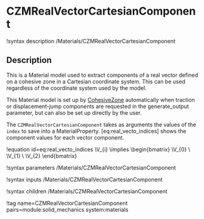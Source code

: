 # CZMRealVectorCartesianComponent

!syntax description /Materials/CZMRealVectorCartesianComponent

## Description

This is a Material model used to extract components of a real vector  defined on a cohesive zone in a Cartesian coordinate system. This can be used regardless of the coordinate
system used by the model.

This Material model is set up by [CohesiveZone](CohesiveZone/index.md) automatically
when traction or displacement-jump components are requested in the generate_output parameter, but can also be set up directly by the user.  

The `CZMRealVectorCartesianComponent` takes as arguments the values of the `index` to save into a MaterialProperty.  [eq:real_vecto_indices] shows the component values for each vector component.

!equation id=eq:real_vecto_indices
\V_{i} \implies \begin{bmatrix}
                      \V_{0} \\
                      \V_{1} \\
                      \V_{2}
                      \end{bmatrix}

!syntax parameters /Materials/CZMRealVectorCartesianComponent

!syntax inputs /Materials/CZMRealVectorCartesianComponent

!syntax children /Materials/CZMRealVectorCartesianComponent

!tag name=CZMRealVectorCartesianComponent pairs=module:solid_mechanics system:materials
